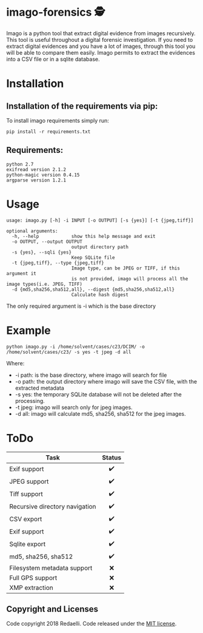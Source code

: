# imago-forensics 🕵️
Imago is a python tool that extract digital evidence from images recursively.
This  tool is useful throughout a digital forensic investigation. If you need to extract digital evidences and you have a lot of images, through this tool you will be able to compare them easily. Imago permits to extract the evidences into a CSV file or in a sqlite database.

# Installation

## Installation of the requirements via pip:

To install imago requirements simply run:
```
pip install -r requirements.txt

```
## Requirements:
```
python 2.7
exifread version 2.1.2
python-magic version 0.4.15
argparse version 1.2.1
```
# Usage

```
usage: imago.py [-h] -i INPUT [-o OUTPUT] [-s {yes}] [-t {jpeg,tiff}]

optional arguments:
  -h, --help            show this help message and exit
  -o OUTPUT, --output OUTPUT
                        output directory path
  -s {yes}, --sqli {yes}
                        Keep SQLite file
  -t {jpeg,tiff}, --type {jpeg,tiff}
                        Image type, can be JPEG or TIFF, if this argument it
                        is not provided, imago will process all the image types(i.e. JPEG, TIFF)
  -d {md5,sha256,sha512,all}, --digest {md5,sha256,sha512,all}
                        Calculate hash digest
```
The only required argument is -i which is the base directory

# Example

```
python imago.py -i /home/solvent/cases/c23/DCIM/ -o /home/solvent/cases/c23/ -s yes -t jpeg -d all
```

Where:
* -i path: is the base directory, where imago will search for file
* -o path: the output directory where imago will save the CSV file, with the extracted metadata
* -s yes: the temporary SQLite database will not be deleted after the processing.
* -t jpeg: imago will search only for jpeg images.
* -d all: imago will calculate md5, sha256, sha512 for the jpeg images.

# ToDo

| Task          | Status        |
| ------------- |:-------------:|
| Exif support  | ✔️ |
| JPEG support  | ✔️ |
| Tiff support  | ✔️ |
| Recursive directory navigation  | ✔️ |
| CSV export  | ✔️ |
| Exif support  | ✔️ |
| Sqlite export  | ✔️ |
| md5, sha256, sha512  | ✔️ |
| Filesystem metadata support  | ❌ |
| Full GPS support  | ❌ |
| XMP extraction  | ❌ |


## Copyright and Licenses
Code copyright 2018 Redaelli.
Code released under the [MIT license](LICENSE).
